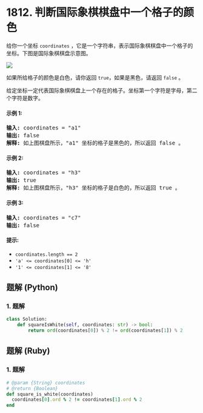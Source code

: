 # 1812. 判断国际象棋棋盘中一个格子的颜色
给你一个坐标 `coordinates` ，它是一个字符串，表示国际象棋棋盘中一个格子的坐标。下图是国际象棋棋盘示意图。

![](https://assets.leetcode-cn.com/aliyun-lc-upload/uploads/2021/04/03/chessboard.png)

如果所给格子的颜色是白色，请你返回 `true`，如果是黑色，请返回 `false` 。

给定坐标一定代表国际象棋棋盘上一个存在的格子。坐标第一个字符是字母，第二个字符是数字。

#### 示例 1:
<pre>
<strong>输入:</strong> coordinates = "a1"
<strong>输出:</strong> false
<strong>解释:</strong> 如上图棋盘所示，"a1" 坐标的格子是黑色的，所以返回 false 。
</pre>

#### 示例 2:
<pre>
<strong>输入:</strong> coordinates = "h3"
<strong>输出:</strong> true
<strong>解释:</strong> 如上图棋盘所示，"h3" 坐标的格子是白色的，所以返回 true 。
</pre>

#### 示例 3:
<pre>
<strong>输入:</strong> coordinates = "c7"
<strong>输出:</strong> false
</pre>

#### 提示:
* `coordinates.length == 2`
* `'a' <= coordinates[0] <= 'h'`
* `'1' <= coordinates[1] <= '8'`

## 题解 (Python)

### 1. 题解
```Python
class Solution:
    def squareIsWhite(self, coordinates: str) -> bool:
        return ord(coordinates[0]) % 2 != ord(coordinates[1]) % 2
```

## 题解 (Ruby)

### 1. 题解
```Ruby
# @param {String} coordinates
# @return {Boolean}
def square_is_white(coordinates)
  coordinates[0].ord % 2 != coordinates[1].ord % 2
end
```
